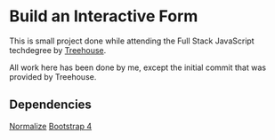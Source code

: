 # Build an Interactive Form

This is small project done while attending the Full Stack JavaScript
techdegree by [Treehouse](www.teamtreehouse.com).

All work here has been done by me, except the initial commit that was provided by Treehouse.

## Dependencies

[Normalize](github.com/necolas/normalize.css)
[Bootstrap 4](https://getbootstrap.com)
